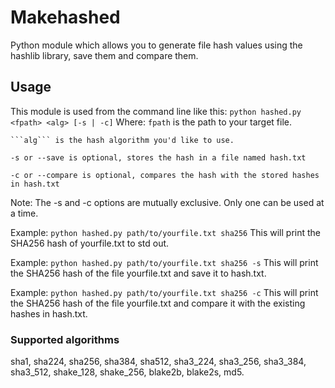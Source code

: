# Makehashed

Python module which allows you to generate file hash values using the hashlib library, save them and compare them.

## Usage

This module is used from the command line like this:
	```
	python hashed.py <fpath> <alg> [-s | -c]
	```
Where:
	```fpath``` is the path to your target file.
	
	```alg``` is the hash algorithm you'd like to use. 
	
	-s or --save is optional, stores the hash in a file named hash.txt
	
	-c or --compare is optional, compares the hash with the stored hashes in hash.txt

Note: The -s and -c options are mutually exclusive. Only one can be used at a time.

Example:
	```
	python hashed.py path/to/yourfile.txt sha256
	```	
This will print the SHA256 hash of yourfile.txt to std out.

Example:
	```
	python hashed.py path/to/yourfile.txt sha256 -s
	```
This will print the SHA256 hash of the file yourfile.txt and save it to hash.txt.

Example:
	```
	python hashed.py path/to/yourfile.txt sha256 -c
	```
This will print the SHA256 hash of the file yourfile.txt and compare it with the existing hashes in hash.txt.
	
### Supported algorithms

sha1, sha224, sha256, sha384, sha512, sha3_224, sha3_256, sha3_384, sha3_512, shake_128, shake_256, blake2b, blake2s, md5.

